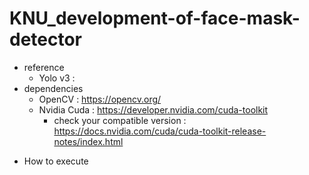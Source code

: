 # KNU_development-of-face-mask-detector

* reference
  - Yolo v3 : 
* dependencies 
  - OpenCV : https://opencv.org/
  - Nvidia Cuda : https://developer.nvidia.com/cuda-toolkit
    - check your compatible version : https://docs.nvidia.com/cuda/cuda-toolkit-release-notes/index.html
- How to execute
